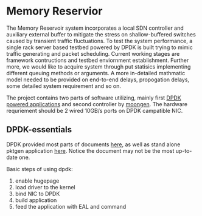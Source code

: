 # Memory Reservior
The Memory Reservoir system incorporates a local SDN controller and auxiliary external buffer to mitigate the stress on shallow-buffered switches caused by transient traffic fluctuations. To test the system performance, a single rack server based testbed powered by DPDK is built trying to mimic traffic generating and packet scheduling. Current working stages are framework contructions and testbed enviornment establishment. Further more, we would like to acquire system through put statisics implementing different queuing methods or arguments. A more in-detailed mathmatic model needed to be provided on end-to-end delays, propogation delays, some detailed system requirement and so on. 

The project contains two parts of software utilizing, mainly first [DPDK powered applications](http://dpdk.org) and second controller by [moongen](https://github.com/emmericp/MoonGen). The hardware requriement should be 2 wired 10GB/s ports on DPDK campatible NIC. 

## DPDK-essentials
DPDK provided most parts of documents [here](http://dpdk.readthedocs.io/en/v16.04/prog_guide/intro.html), as well as stand alone pktgen application [here](http://pktgen.readthedocs.io/en/latest/getting_started.html). Notice the document may not be the most up-to-date one. 

Basic steps of using dpdk:
1. enable hugepage
2. load driver to the kernel
3. bind NIC to DPDK
4. build application
5. feed the application with EAL and command
